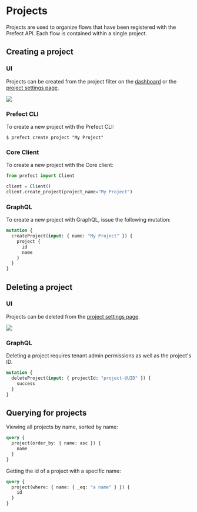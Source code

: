 # Projects

Projects are used to organize flows that have been registered with the Prefect API. Each flow is contained within a single project.

## Creating a project

### UI

Projects can be created from the project filter on the [dashboard](/cloud/ui/dashboard) or the [project settings page](/cloud/ui/team-settings.md#projects).

![](/cloud/ui/team-projects.png)

### Prefect CLI

To create a new project with the Prefect CLI:

```
$ prefect create project "My Project"
```

### Core Client

To create a new project with the Core client:

```python
from prefect import Client

client = Client()
client.create_project(project_name="My Project")
```

### GraphQL <Badge text="GQL"/>

To create a new project with GraphQL, issue the following mutation:

```graphql
mutation {
  createProject(input: { name: "My Project" }) {
    project {
      id
      name
    }
  }
}
```

## Deleting a project

### UI

Projects can be deleted from the [project settings page](/cloud/ui/team-settings.md#projects).

![](/cloud/ui/team-projects.png)

### GraphQL <Badge text="GQL"/>

Deleting a project requires tenant admin permissions as well as the project's ID.

```graphql
mutation {
  deleteProject(input: { projectId: "project-UUID" }) {
    success
  }
}
```

## Querying for projects <Badge text="GQL"/>

Viewing all projects by name, sorted by name:

```graphql
query {
  project(order_by: { name: asc }) {
    name
  }
}
```

Getting the id of a project with a specific name:

```graphql
query {
  project(where: { name: { _eq: "a name" } }) {
    id
  }
}
```

